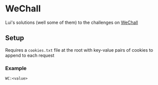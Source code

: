 # WeChall
Lui's solutions (well some of them) to the challenges on [WeChall](https://www.wechall.net)

## Setup
Requires a `cookies.txt` file at the root with key-value pairs of cookies to append to each request

### Example
```
WC:<value>
```
